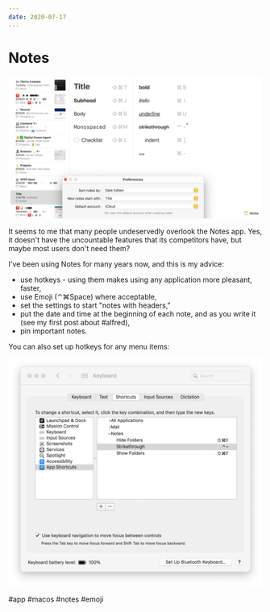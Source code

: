 ```yaml
---
date: 2020-07-17
---
```


# Notes

![Notes screenshot](notes.png "Notes screenshot")

It seems to me that many people undeservedly overlook the Notes app.
Yes, it doesn't have the uncountable features that its competitors have, but maybe most users don't need them?

I've been using Notes for many years now, and this is my advice:

- use hotkeys - using them makes using any application more pleasant, faster,
- use Emoji (⌃⌘Space) where acceptable,
- set the settings to start "notes with headers,"
- put the date and time at the beginning of each note, and as you write it (see my first post about #alfred),
- pin important notes.

You can also set up hotkeys for any menu items:

![Notes additional hotkeys](notes_additional_hotkeys.png "Notes additional hotkeys")

#app #macos #notes #emoji
